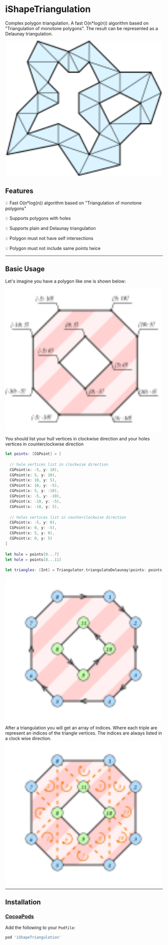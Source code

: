 # iShapeTriangulation
Complex polygon triangulation. A fast O(n*log(n)) algorithm based on "Triangulation of monotone polygons". The result can be represented as a Delaunay triangulation.
<p align="center">
<img src="https://github.com/NailxSharipov/iShapeTriangulation/blob/master/logo.svg" width="500">
</p>

## Features

💡 Fast O(n*log(n)) algorithm based on "Triangulation of monotone polygons"

💡 Supports polygons with holes

💡 Supports plain and Delaunay triangulation

💡 Polygon must not have self intersections

💡 Polygon must not include same points twice

---

## Basic Usage

Let's imagine you have a polygon like one is shown below:

<img align="center" src="https://github.com/NailxSharipov/iShapeTriangulation/blob/master/vertices_ordering_rule_0.svg" width="500">

You should list your hull vertices in clockwise direction and your holes vertices in counterclockwise direction

```swift
let points: [CGPoint] = [

  // hule vertices list in clockwise direction
  CGPoint(x: -5, y: 10),
  CGPoint(x: 5, y: 10),
  CGPoint(x: 10, y: 5),
  CGPoint(x: 10, y: -5),
  CGPoint(x: 5, y: -10),
  CGPoint(x: -5, y: -10),
  CGPoint(x: -10, y: -5),
  CGPoint(x: -10, y: 5),
            
  // holes vertices list in counterclockwise direction
  CGPoint(x: -5, y: 0),
  CGPoint(x: 0, y: -5),
  CGPoint(x: 5, y: 0),
  CGPoint(x: 0, y: 5)
]

let hule = points[0...7]
let hole = points[8...11]
        
let triangles: [Int] = Triangulator.triangulateDelaunay(points: points, hull: hule, holes: [hole])

```

<img align="center" src="https://github.com/NailxSharipov/iShapeTriangulation/blob/master/vertices_ordering_rule_1.svg" width="500">

After a triangulation you will get an array of indices. Where each triple are represent an indices of the triangle vertices. The indices are always listed in a clock wise direction.
<img align="center" src="https://github.com/NailxSharipov/iShapeTriangulation/blob/master/vertices_ordering_rule_2.svg" width="500">

---

## Installation

### [CocoaPods](https://cocoapods.org/)

Add the following to your `Podfile`:
```ruby
pod 'iShapeTriangulation'
```
